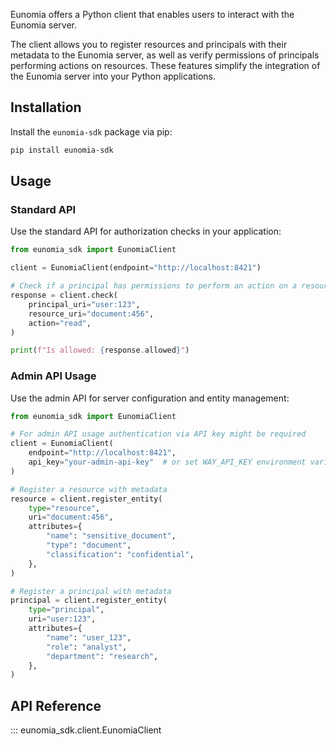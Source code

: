 Eunomia offers a Python client that enables users to interact with the Eunomia server.

The client allows you to register resources and principals with their metadata to the Eunomia server, as well as verify permissions of principals performing actions on resources. These features simplify the integration of the Eunomia server into your Python applications.

## Installation

Install the `eunomia-sdk` package via pip:

```bash
pip install eunomia-sdk
```

## Usage

### Standard API

Use the standard API for authorization checks in your application:

```python
from eunomia_sdk import EunomiaClient

client = EunomiaClient(endpoint="http://localhost:8421")

# Check if a principal has permissions to perform an action on a resource
response = client.check(
    principal_uri="user:123",
    resource_uri="document:456",
    action="read",
)

print(f"Is allowed: {response.allowed}")
```

### Admin API Usage

Use the admin API for server configuration and entity management:

```python
from eunomia_sdk import EunomiaClient

# For admin API usage authentication via API key might be required
client = EunomiaClient(
    endpoint="http://localhost:8421",
    api_key="your-admin-api-key"  # or set WAY_API_KEY environment variable
)

# Register a resource with metadata
resource = client.register_entity(
    type="resource",
    uri="document:456",
    attributes={
        "name": "sensitive_document",
        "type": "document",
        "classification": "confidential",
    },
)

# Register a principal with metadata
principal = client.register_entity(
    type="principal",
    uri="user:123",
    attributes={
        "name": "user_123",
        "role": "analyst",
        "department": "research",
    },
)
```

## API Reference

::: eunomia_sdk.client.EunomiaClient
